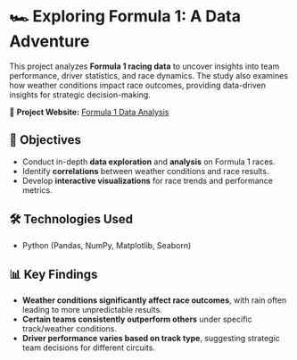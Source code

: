 # 🏎️ Exploring Formula 1: A Data Adventure

This project analyzes **Formula 1 racing data** to uncover insights into team performance, driver statistics, and race dynamics. The study also examines how weather conditions impact race outcomes, providing data-driven insights for strategic decision-making.

🔗 **Project Website:** [Formula 1 Data Analysis](http://sites.google.com/view/formula1grp3/home)

## 🎯 Objectives
- Conduct in-depth **data exploration** and **analysis** on Formula 1 races.
- Identify **correlations** between weather conditions and race results.
- Develop **interactive visualizations** for race trends and performance metrics.

## 🛠 Technologies Used
- Python (Pandas, NumPy, Matplotlib, Seaborn)
  
## 📊 Key Findings
- **Weather conditions significantly affect race outcomes**, with rain often leading to more unpredictable results.
- **Certain teams consistently outperform others** under specific track/weather conditions.
- **Driver performance varies based on track type**, suggesting strategic team decisions for different circuits.

